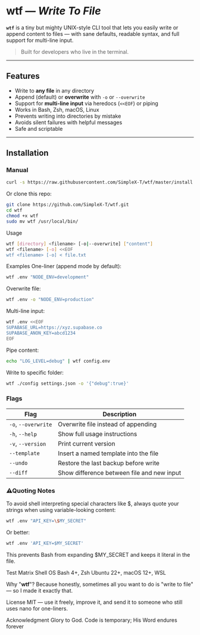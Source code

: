 # wtf — _Write To File_

**`wtf`** is a tiny but mighty UNIX-style CLI tool that lets you easily write or append content to files — with sane defaults, readable syntax, and full support for multi-line input.

> Built for developers who live in the terminal.

---

## Features

- Write to **any file** in any directory
- Append (default) or **overwrite** with `-o` or `--overwrite`
- Support for **multi-line input** via heredocs (`<<EOF`) or piping
- Works in Bash, Zsh, macOS, Linux
- Prevents writing into directories by mistake
- Avoids silent failures with helpful messages
- Safe and scriptable

---

## Installation

### Manual

```bash
curl -s https://raw.githubusercontent.com/SimpleX-T/wtf/master/install.sh | bash
```

Or clone this repo:

```bash
git clone https://github.com/SimpleX-T/wtf.git
cd wtf
chmod +x wtf
sudo mv wtf /usr/local/bin/
```

Usage

```bash
wtf [directory] <filename> [-o|--overwrite] ["content"]
wtf <filename> [-o] <<EOF
wtf <filename> [-o] < file.txt
```

Examples
One-liner (append mode by default):

```bash
wtf .env "NODE_ENV=development"
```

Overwrite file:

```bash
wtf .env -o "NODE_ENV=production"
```

Multi-line input:

```bash
wtf .env <<EOF
SUPABASE_URL=https://xyz.supabase.co
SUPABASE_ANON_KEY=abcd1234
EOF
```

Pipe content:

```bash
echo "LOG_LEVEL=debug" | wtf config.env
```

Write to specific folder:

```bash
wtf ./config settings.json -o '{"debug":true}'
```

### Flags

| Flag                | Description                                |
| ------------------- | ------------------------------------------ |
| `-o`, `--overwrite` | Overwrite file instead of appending        |
| `-h`, `--help`      | Show full usage instructions               |
| `-v`, `--version`   | Print current version                      |
| `--template`        | Insert a named template into the file      |
| `--undo`            | Restore the last backup before write       |
| `--diff`            | Show difference between file and new input |

### ⚠Quoting Notes

To avoid shell interpreting special characters like $, always quote your strings when using variable-looking content:

```bash
wtf .env "API_KEY=\$MY_SECRET"
```

Or better:

```bash
wtf .env 'API_KEY=$MY_SECRET'
```

This prevents Bash from expanding $MY_SECRET and keeps it literal in the file.

Test Matrix
Shell OS
Bash 4+, Zsh Ubuntu 22+, macOS 12+, WSL

Why "**wtf**"?
Because honestly, sometimes all you want to do is "write to file" — so I made it exactly that.

License
MIT — use it freely, improve it, and send it to someone who still uses nano for one-liners.

Acknowledgment
Glory to God. Code is temporary; His Word endures forever
